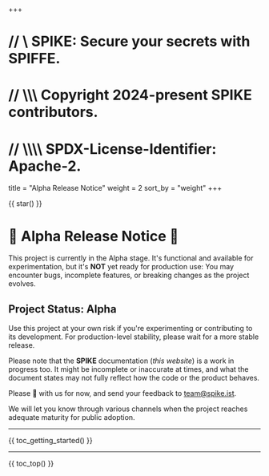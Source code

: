 +++
# //    \\ SPIKE: Secure your secrets with SPIFFE.
# //  \\\\\ Copyright 2024-present SPIKE contributors.
# // \\\\\\\ SPDX-License-Identifier: Apache-2.

title = "Alpha Release Notice"
weight = 2
sort_by = "weight"
+++

{{ star() }}

# 🚨 Alpha Release Notice 🚨

This project is currently in the Alpha stage. It's functional and available for
experimentation, but it's **NOT** yet ready for production use: You may
encounter bugs, incomplete features, or breaking changes as the project evolves.

## **Project Status**: **Alpha**

Use this project at your own risk if you're experimenting or contributing to its
development. For production-level stability, please wait for a more stable
release.

Please note that the **SPIKE** documentation (*this website*) is a work in
progress too. It might be incomplete or inaccurate at times, and what the
document states may not fully reflect how the code or the product behaves.

Please 🐻 with us for now, and send your feedback to
[team@spike.ist](mailto:team@spike.ist).

We will let you know through various channels when the project reaches adequate
maturity for public adoption.

----

{{ toc_getting_started() }}

----

{{ toc_top() }}
